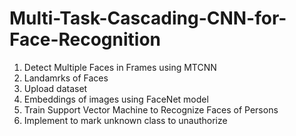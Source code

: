 # Multi-Task-Cascading-CNN-for-Face-Recognition
1. Detect Multiple Faces in Frames using MTCNN
2. Landamrks of Faces
3. Upload dataset
4. Embeddings of images using FaceNet model
5. Train Support Vector Machine to Recognize Faces of Persons
6. Implement to mark unknown class to unauthorize
